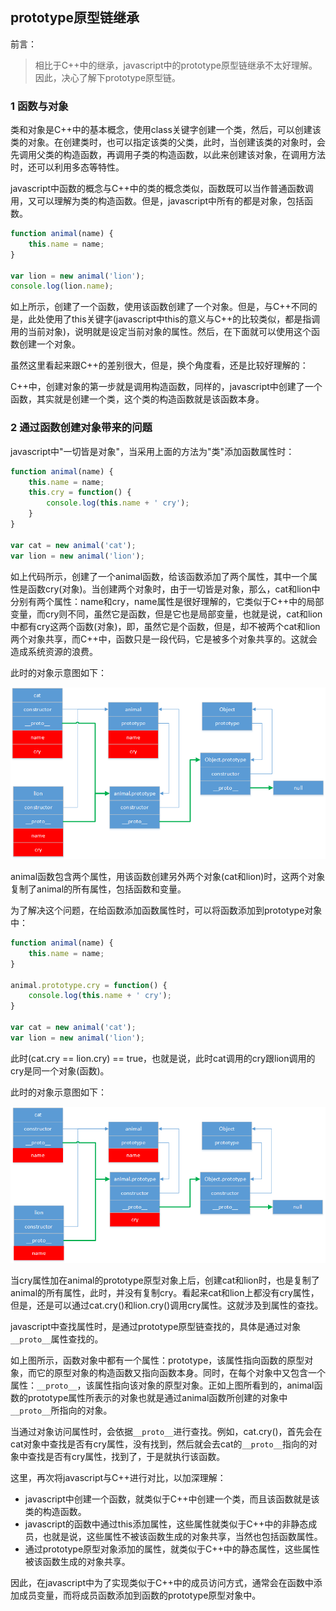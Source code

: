 ## prototype原型链继承

前言：

> 相比于C++中的继承，javascript中的prototype原型链继承不太好理解。因此，决心了解下prototype原型链。

### 1 函数与对象

类和对象是C++中的基本概念，使用class关键字创建一个类，然后，可以创建该类的对象。在创建类时，也可以指定该类的父类，此时，当创建该类的对象时，会先调用父类的构造函数，再调用子类的构造函数，以此来创建该对象，在调用方法时，还可以利用多态等特性。

javascript中函数的概念与C++中的类的概念类似，函数既可以当作普通函数调用，又可以理解为类的构造函数。但是，javascript中所有的都是对象，包括函数。

```javascript
function animal(name) {
	this.name = name;
}

var lion = new animal('lion');
console.log(lion.name);
```

如上所示，创建了一个函数，使用该函数创建了一个对象。但是，与C++不同的是，此处使用了this关键字(javascript中this的意义与C++的比较类似，都是指调用的当前对象)，说明就是设定当前对象的属性。然后，在下面就可以使用这个函数创建一个对象。

虽然这里看起来跟C++的差别很大，但是，换个角度看，还是比较好理解的：

C++中，创建对象的第一步就是调用构造函数，同样的，javascript中创建了一个函数，其实就是创建一个类，这个类的构造函数就是该函数本身。

### 2 通过函数创建对象带来的问题

javascript中"一切皆是对象"，当采用上面的方法为"类"添加函数属性时：

```javascript
function animal(name) {
	this.name = name;
	this.cry = function() {
		console.log(this.name + ' cry');
	}
}

var cat = new animal('cat');
var lion = new animal('lion');
```

如上代码所示，创建了一个animal函数，给该函数添加了两个属性，其中一个属性是函数cry(对象)。当创建两个对象时，由于一切皆是对象，那么，cat和lion中分别有两个属性：name和cry，name属性是很好理解的，它类似于C++中的局部变量，而cry则不同，虽然它是函数，但是它也是局部变量，也就是说，cat和lion中都有cry这两个函数(对象)，即，虽然它是个函数，但是，却不被两个cat和lion两个对象共享，而C++中，函数只是一段代码，它是被多个对象共享的。这就会造成系统资源的浪费。

此时的对象示意图如下：

![](https://github.com/luofengmacheng/web_learning/blob/master/pics/prototype1.png)

animal函数包含两个属性，用该函数创建另外两个对象(cat和lion)时，这两个对象复制了animal的所有属性，包括函数和变量。

为了解决这个问题，在给函数添加函数属性时，可以将函数添加到prototype对象中：

```javascript
function animal(name) {
	this.name = name;
}

animal.prototype.cry = function() {
	console.log(this.name + ' cry');
}

var cat = new animal('cat');
var lion = new animal('lion');
```

此时(cat.cry == lion.cry) == true，也就是说，此时cat调用的cry跟lion调用的cry是同一个对象(函数)。

此时的对象示意图如下：

![](https://github.com/luofengmacheng/web_learning/blob/master/pics/prototype2.png)

当cry属性加在animal的prototype原型对象上后，创建cat和lion时，也是复制了animal的所有属性，此时，并没有复制cry。看起来cat和lion上都没有cry属性，但是，还是可以通过cat.cry()和lion.cry()调用cry属性。这就涉及到属性的查找。

javascript中查找属性时，是通过prototype原型链查找的，具体是通过对象`__proto__`属性查找的。

如上图所示，函数对象中都有一个属性：prototype，该属性指向函数的原型对象，而它的原型对象的构造函数又指向函数本身。同时，在每个对象中又包含一个属性：`__proto__`，该属性指向该对象的原型对象。正如上图所看到的，animal函数的prototype属性所表示的对象也就是通过animal函数所创建的对象中`__proto__`所指向的对象。

当通过对象访问属性时，会依据`__proto__`进行查找。例如，cat.cry()，首先会在cat对象中查找是否有cry属性，没有找到，然后就会去cat的`__proto__`指向的对象中查找是否有cry属性，找到了，于是就执行该函数。

这里，再次将javascript与C++进行对比，以加深理解：

* javascript中创建一个函数，就类似于C++中创建一个类，而且该函数就是该类的构造函数。
* javascript的函数中通过this添加属性，这些属性就类似于C++中的非静态成员，也就是说，这些属性不被该函数生成的对象共享，当然也包括函数属性。
* 通过prototype原型对象添加的属性，就类似于C++中的静态属性，这些属性被该函数生成的对象共享。

因此，在javascript中为了实现类似于C++中的成员访问方式，通常会在函数中添加成员变量，而将成员函数添加到函数的prototype原型对象中。